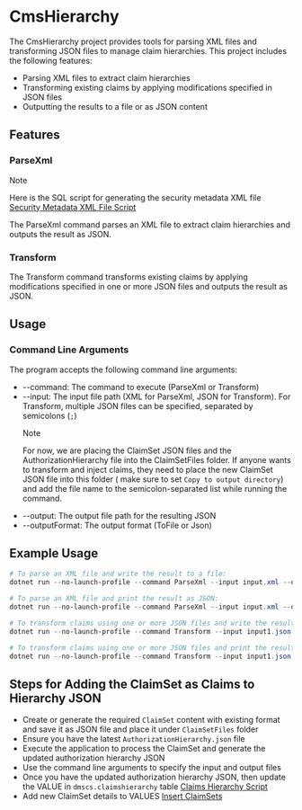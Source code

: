 # CmsHierarchy

The CmsHierarchy project provides tools for parsing XML files and transforming
JSON files to manage claim hierarchies. This project includes the following
features:

* Parsing XML files to extract claim hierarchies
* Transforming existing claims by applying modifications specified in JSON
  files
* Outputting the results to a file or as JSON content

## Features

### ParseXml

> [!NOTE]
> Here is the SQL script for generating the security metadata XML file
> [Security Metadata XML File Script](https://github.com/Ed-Fi-Alliance-OSS/Ed-Fi-ODS-Implementation/blob/main/SecurityMetadata/Export/MsSql/Security-Metadata-to-XML.sql)

The ParseXml command parses an XML file to extract claim hierarchies and outputs
the result as JSON.

### Transform

The Transform command transforms existing claims by applying modifications
specified in one or more JSON files and outputs the result as JSON.

## Usage

### Command Line Arguments

The program accepts the following command line arguments:

* --command: The command to execute (ParseXml or Transform)
* --input: The input file path (XML for ParseXml, JSON for Transform). For
  Transform, multiple JSON files can be specified, separated by semicolons (`;`)
   > [!NOTE]
   > For now, we are placing the ClaimSet JSON files and the
   > AuthorizationHierarchy file into the ClaimSetFiles folder. If anyone wants
   > to transform and inject claims, they need to place the new ClaimSet JSON
   > file into this folder ( make sure to set `Copy to output directory`) and
   > add the file name to the semicolon-separated list
   > while running the command.
* --output: The output file path for the resulting JSON
* --outputFormat: The output format (ToFile or Json)

## Example Usage

```powershell
# To parse an XML file and write the result to a file:
dotnet run --no-launch-profile --command ParseXml --input input.xml --output output.json --outputFormat ToFile

# To parse an XML file and print the result as JSON:
dotnet run --no-launch-profile --command ParseXml --input input.xml --outputFormat Json

# To transform claims using one or more JSON files and write the result to a file:
dotnet run --no-launch-profile --command Transform --input input1.json;input2.json --output output.json --outputFormat ToFile

# To transform claims using one or more JSON files and print the result as JSON:
dotnet run --no-launch-profile --command Transform --input input1.json;input2.json --outputFormat Json

```

## Steps for Adding the ClaimSet as Claims to Hierarchy JSON

* Create or generate the required `ClaimSet` content with existing format and
  save it as JSON file and place it under `ClaimSetFiles` folder
* Ensure you have the latest `AuthorizationHierarchy.json` file
* Execute the application to process the ClaimSet and generate the updated
  authorization hierarchy JSON
* Use the command line arguments to specify the input and output files
* Once you have the updated authorization hierarchy JSON, then update the VALUE
  in `dmscs.claimshierarchy` table [Claims Hierarchy Script](https://github.com/Ed-Fi-Alliance-OSS/Data-Management-Service/blob/main/src/config/backend/EdFi.DmsConfigurationService.Backend.Postgresql/Deploy/Scripts/0012_Insert_ClaimsHierarchy.sql)
* Add new ClaimSet details to VALUES [Insert
  ClaimSets](https://github.com/Ed-Fi-Alliance-OSS/Data-Management-Service/blob/main/src/config/backend/EdFi.DmsConfigurationService.Backend.Postgresql/Deploy/Scripts/0011_Insert_Claimset.sql)
